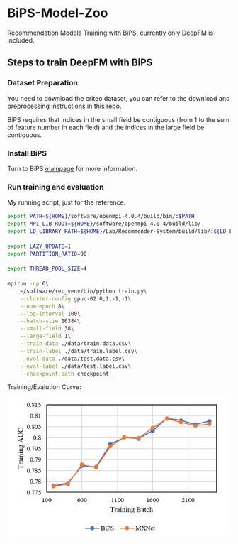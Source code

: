 # BiPS-Model-Zoo
Recommendation Models Training with BiPS, currently only DeepFM is included.

## Steps to train DeepFM with BiPS

### Dataset Preparation

You need to download the criteo dataset, you can refer to the download and preprocessing instructions in [this repo](https://github.com/QimingZheng/Deep-Cross-Model).

BiPS requires that indices in the small field be contiguous (from 1 to the sum of feature number in each field) and the indices in the large field be contiguous.

### Install BiPS

Turn to BiPS [mainpage](https://github.com/QimingZheng/Recommender-System) for more information.

### Run training and evaluation

My running script, just for the reference.

```bash
export PATH=${HOME}/software/openmpi-4.0.4/build/bin/:$PATH
export MPI_LIB_ROOT=${HOME}/software/openmpi-4.0.4/build/lib/
export LD_LIBRARY_PATH=${HOME}/Lab/Recommender-System/build/lib/:${LD_LIBRARY_PATH}

export LAZY_UPDATE=1
export PARTITION_RATIO=90

export THREAD_POOL_SIZE=4

mpirun -np 6\
    ~/software/rec_venv/bin/python train.py\
    --cluster-config gpuc-02:0,1,-1,-1\
    --num-epoch 8\
    --log-interval 100\
    --batch-size 16384\
    --small-field 38\
    --large-field 1\
    --train-data ./data/train.data.csv\
    --train-label ./data/train.label.csv\
    --eval-data ./data/test.data.csv\
    --eval-label ./data/test.label.csv\
    --checkpoint-path checkpoint
```

Training/Evalution Curve:

![image](./img.PNG)


